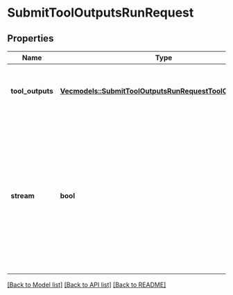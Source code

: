 # SubmitToolOutputsRunRequest

## Properties
Name | Type | Description | Notes
------------ | ------------- | ------------- | -------------
**tool_outputs** | [**Vec<models::SubmitToolOutputsRunRequestToolOutputsInner>**](SubmitToolOutputsRunRequest_tool_outputs_inner.md) | A list of tools for which the outputs are being submitted. | 
**stream** | **bool** | If `true`, returns a stream of events that happen during the Run as server-sent events, terminating when the Run enters a terminal state with a `data: [DONE]` message.  | [optional] [default to None]

[[Back to Model list]](../README.md#documentation-for-models) [[Back to API list]](../README.md#documentation-for-api-endpoints) [[Back to README]](../README.md)


